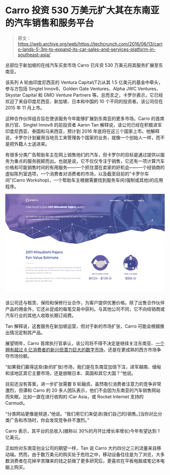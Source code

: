 # Carro 投资 530 万美元扩大其在东南亚的汽车销售和服务平台

> 原文：<https://web.archive.org/web/https://techcrunch.com/2016/06/13/carro-lands-5-3m-to-expand-its-car-sales-and-services-platform-in-southeast-asia/>

总部位于新加坡的在线汽车买卖市场 Carro 已斥资 530 万美元将其服务扩展至东南亚。

该系列 A 轮由印度尼西亚的 Ventura Capital(T2)从其 1.5 亿美元的基金中牵头，参与方包括 Singtel Innov8、Golden Gate Ventures、Alpha JWC Ventures、Skystar Capital 和 GMO Venture Partners 等。总而言之，卡罗尔表示，它已经欢迎了来自印度尼西亚、新加坡、日本和中国的 10 个不同的投资者。该公司仅在 2015 年 11 月上市。

这种合作伙伴组合旨在使该服务今年能够扩展到东南亚的更多市场。Carro 的首席执行官、Singtel Innov8 的前投资者 Aaron Tan 解释说，该公司已经在积极进军印度尼西亚、泰国和马来西亚，预计到 2016 年底将在这三个国家上市。他解释说，卡罗尔计划雇用当地员工来管理各个国家的业务，就像一个创始人一样，而不是把外籍人士送进来。

有很多分类广告帮助车主在网上销售他们的汽车，但卡罗尔的目标是通过提供以服务为重点的服务脱颖而出。也就是说，它不仅仅专注于销售，它还有一项计算汽车价格和可能销售时间的有用服务——一个抓住潜在卖家的好机会——一个经销商的虚拟陈列室选项，一个消费者对消费者的市场，以及截至目前的“卡罗尔车间”(Carro Workshop)，一个帮助车主根据需要找到服务车间(强制或其他)的应用程序。

![Screenshot 2016-06-13 18.34.59](img/bd9d3330fea79880546f89e2bb9f7743.png)

该公司还与租赁、保险和保修行业合作，为客户提供优惠价格。除了出售合作伙伴产品的佣金外，它还从促成的每笔交易中获利。与其他公司不同，它不向经销商或汽车行业的其他人收取长期订阅费。

Tan 解释说，这套服务在新加坡运营，但对于新的市场扩张，Carro 可能会根据推出情况定制其产品。

展望明年，Carro 首席执行官承认，该公司将不得不决定是继续关注东南亚、[一个拥有超过 6 亿消费者的新兴但潜力巨大的数字市场](https://web.archive.org/web/20221209142156/https://beta.techcrunch.com/2016/05/24/report-southeast-asias-internet-economy-to-grow-to-200b-by-2025/)，还是在更成熟的西方市场争夺市场份额。

“如果我们赢得这些(新的扩张)市场，我们是在东南亚加倍下注，进军越南、缅甸和该地区其它主要市场，还是放眼日本、英国和其它大国？”他说。

目前还没有答案，进一步扩张需要 B 轮融资。虽然吸引消费者注意力的竞争非常激烈，但谭和 Carro 的 20 多人团队表示，他们不会因为东南亚的汽车销售网站而失眠，比如一直在进行收购的 iCar Asia，或 Rocket Internet 支持的 Carmudi。

“分类网站更像是频道，”他说。“我们用它们来促进(我们自己的)销售。]当你对比分类广告和市场时，你会发现竞争并不激烈。”

Carro 表示，其平台的总收入(据称以 30%的月环比增长率增长)今年有望达到 1 亿美元。

正如你对东南亚创业公司的期望一样，Tan 说 Carro 大约四分之三的流量来自移动端。然而，由于数万美元的购买处于危险之中，移动设备往往是为了浏览，大多数消费者在花掉辛苦赚来的钱之前做了更多研究后，更喜欢在平板电脑或笔记本电脑上购买。
